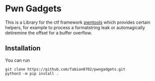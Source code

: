 # Pwn Gadgets
This is a Library for the ctf framework [pwntools](https://pwntools.com) which provides certain helpers, for example to process a formatstring leak or automagically detiremine the offset for a buffer overflow.
## Installation
You can run
```
git clone https://github.com/fabian0702/pwngadgets.git
python3 -m pip install .
```